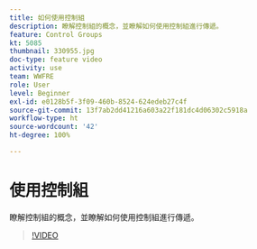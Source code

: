 ```yaml
---
title: 如何使用控制組
description: 瞭解控制組的概念，並瞭解如何使用控制組進行傳遞。
feature: Control Groups
kt: 5085
thumbnail: 330955.jpg
doc-type: feature video
activity: use
team: WWFRE
role: User
level: Beginner
exl-id: e0128b5f-3f09-460b-8524-624edeb27c4f
source-git-commit: 13f7ab2dd41216a603a22f181dc4d06302c5918a
workflow-type: ht
source-wordcount: '42'
ht-degree: 100%

---
```


# 使用控制組

瞭解控制組的概念，並瞭解如何使用控制組進行傳遞。

>[!VIDEO](https://video.tv.adobe.com/v/330955?quality=12&learn=on)
